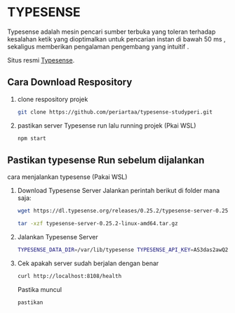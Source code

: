 # TYPESENSE
Typesense adalah mesin pencari sumber terbuka yang toleran terhadap kesalahan ketik yang dioptimalkan untuk pencarian instan di bawah 50 ms , sekaligus memberikan pengalaman pengembang yang intuitif .

Situs resmi [Typesense](https://typesense.org/ "Typesense").

## Cara Download Respository
1. clone respository projek
   ``` bash
   git clone https://github.com/periartaa/typesense-studyperi.git
   ```
2. pastikan server Typesense run lalu running projek (Pkai WSL)
   ``` bash
   npm start
   ```

## Pastikan typesense Run sebelum dijalankan
cara menjalankan typesense (Pakai WSL)

1. Download Typesense Server Jalankan perintah berikut di folder mana saja:
   ``` bash 
   wget https://dl.typesense.org/releases/0.25.2/typesense-server-0.25.2-linux-amd64.tar.gz
   ```
   ```bash
   tar -xzf typesense-server-0.25.2-linux-amd64.tar.gz
   ```
2. Jalankan Typesense Server
   ``` bash
   TYPESENSE_DATA_DIR=/var/lib/typesense TYPESENSE_API_KEY=AS3das2awQ2 ./typesense-server
   ```
3. Cek apakah server sudah berjalan dengan benar
   ``` bash
   curl http://localhost:8108/health
   ```
   Pastika muncul
   ``` bash
   pastikan
   ```
   
